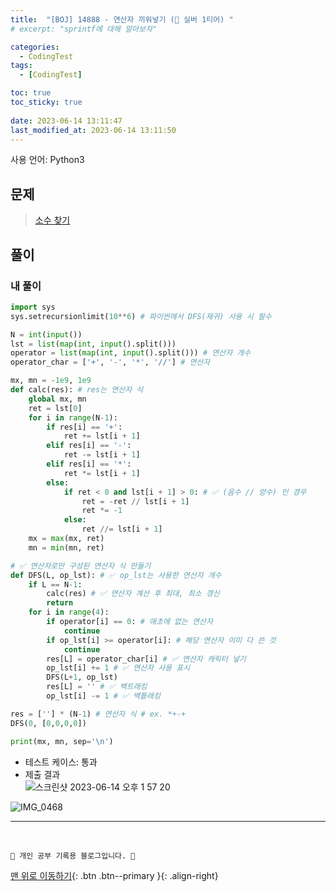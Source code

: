 ```yaml
---
title:  "[BOJ] 14888 - 연산자 끼워넣기 (🥈 실버 1티어) "
# excerpt: "sprintf에 대해 알아보자"

categories:
  - CodingTest
tags:
  - [CodingTest]

toc: true
toc_sticky: true
 
date: 2023-06-14 13:11:47
last_modified_at: 2023-06-14 13:11:50
---
```


사용 언어: Python3

## 문제
> [소수 찾기](https://www.acmicpc.net/problem/1978)

## 풀이
### 내 풀이
```py
import sys
sys.setrecursionlimit(10**6) # 파이썬에서 DFS(재귀) 사용 시 필수

N = int(input())
lst = list(map(int, input().split()))
operator = list(map(int, input().split())) # 연산자 개수
operator_char = ['+', '-', '*', '//'] # 연산자

mx, mn = -1e9, 1e9
def calc(res): # res는 연산자 식
    global mx, mn
    ret = lst[0]
    for i in range(N-1):
        if res[i] == '+':
            ret += lst[i + 1]
        elif res[i] == '-':
            ret -= lst[i + 1]
        elif res[i] == '*':
            ret *= lst[i + 1]
        else:
            if ret < 0 and lst[i + 1] > 0: # ✅ (음수 // 양수) 인 경우
                ret = -ret // lst[i + 1]
                ret *= -1
            else:
                ret //= lst[i + 1]
    mx = max(mx, ret)
    mn = min(mn, ret)

# ✅ 연산자로만 구성된 연산자 식 만들기
def DFS(L, op_lst): # ✅ op_lst는 사용한 연산자 개수
    if L == N-1:
        calc(res) # ✅ 연산자 계산 후 최대, 최소 갱신
        return
    for i in range(4):
        if operator[i] == 0: # 애초에 없는 연산자
            continue
        if op_lst[i] >= operator[i]: # 해당 연산자 이미 다 쓴 것
            continue
        res[L] = operator_char[i] # ✅ 연산자 캐릭터 넣기
        op_lst[i] += 1 # ✅ 연산자 사용 표시
        DFS(L+1, op_lst)
        res[L] = '' # ✅ 백트래킹
        op_lst[i] -= 1 # ✅ 백틑래킹

res = [''] * (N-1) # 연산자 식 # ex. *+-+
DFS(0, [0,0,0,0])

print(mx, mn, sep='\n')
```
- 테스트 케이스: 통과
- 제출 결과<br>
![스크린샷 2023-06-14 오후 1 57 20](https://github.com/minju412/jenkins-test/assets/59405576/8e91047c-d51c-4c14-9338-4d517c5d61ae)

![IMG_0468](https://github.com/minju412/jenkins-test/assets/59405576/c3968adc-f314-45cc-879e-cd35bd21ed82)











***
<br>


    💛 개인 공부 기록용 블로그입니다. 👻

[맨 위로 이동하기](#){: .btn .btn--primary }{: .align-right}